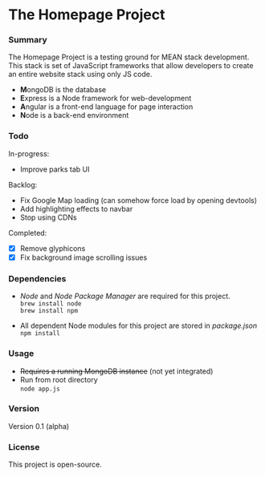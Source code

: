 # The Homepage Project

### Summary

The Homepage Project is a testing ground for MEAN stack development. This stack is set of JavaScript frameworks that allow developers to create an entire website stack using only JS code.
* **M**ongoDB is the database
* **E**xpress is a Node framework for web-development
* **A**ngular is a front-end language for page interaction
* **N**ode is a back-end environment  

### Todo

In-progress:
- Improve parks tab UI

Backlog:
- Fix Google Map loading (can somehow force load by opening devtools)
- Add highlighting effects to navbar
- Stop using CDNs


Completed:
- [x] Remove glyphicons
- [x] Fix background image scrolling issues

### Dependencies

* *Node* and *Node Package Manager* are required for this project.  
```brew install node```  
```brew install npm```  

* All dependent Node modules for this project are stored in _package.json_  
```npm install```  

### Usage 

* ~~Requires a running MongoDB instance~~ (not yet integrated)  
* Run from root directory  
```node app.js```

### Version  

Version 0.1 (alpha)

### License

This project is open-source.